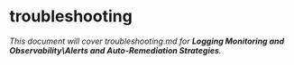 # troubleshooting

_This document will cover troubleshooting.md for **Logging Monitoring and Observability\Alerts and Auto-Remediation Strategies**._
